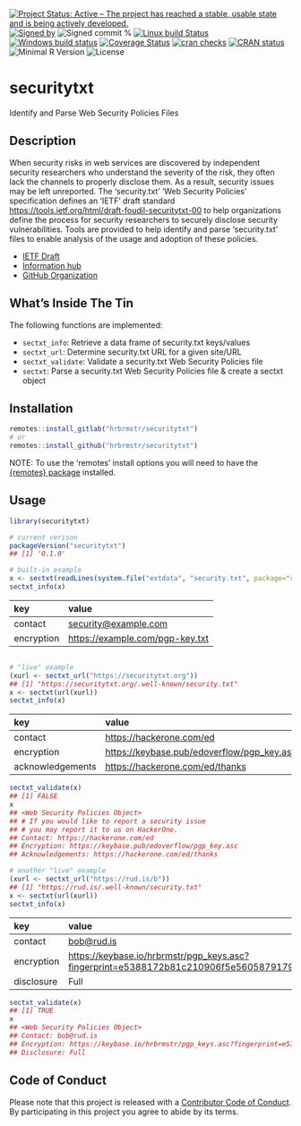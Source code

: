 
[![Project Status: Active – The project has reached a stable, usable
state and is being actively
developed.](https://www.repostatus.org/badges/latest/active.svg)](https://www.repostatus.org/#active)
[![Signed
by](https://img.shields.io/badge/Keybase-Verified-brightgreen.svg)](https://keybase.io/hrbrmstr)
![Signed commit
%](https://img.shields.io/badge/Signed_Commits-16.7%25-lightgrey.svg)
[![Linux build
Status](https://travis-ci.org/hrbrmstr/securitytxt.svg?branch=master)](https://travis-ci.org/hrbrmstr/securitytxt)
[![Windows build
status](https://ci.appveyor.com/api/projects/status/github/hrbrmstr/securitytxt?svg=true)](https://ci.appveyor.com/project/hrbrmstr/securitytxt)
[![Coverage
Status](https://codecov.io/gh/hrbrmstr/securitytxt/branch/master/graph/badge.svg)](https://codecov.io/gh/hrbrmstr/securitytxt)
[![cran
checks](https://cranchecks.info/badges/worst/securitytxt)](https://cranchecks.info/pkgs/securitytxt)
[![CRAN
status](https://www.r-pkg.org/badges/version/securitytxt)](https://www.r-pkg.org/pkg/securitytxt)
![Minimal R
Version](https://img.shields.io/badge/R%3E%3D-3.2.0-blue.svg)
![License](https://img.shields.io/badge/License-MIT-blue.svg)

# securitytxt

Identify and Parse Web Security Policies Files

## Description

When security risks in web services are discovered by independent
security researchers who understand the severity of the risk, they often
lack the channels to properly disclose them. As a result, security
issues may be left unreported. The ‘security.txt’ ‘Web Security
Policies’ specification defines an ‘IETF’ draft standard
<https://tools.ietf.org/html/draft-foudil-securitytxt-00> to help
organizations define the process for security researchers to securely
disclose security vulnerabilities. Tools are provided to help identify
and parse ‘security.txt’ files to enable analysis of the usage and
adoption of these policies.

  - [IETF
    Draft](https://tools.ietf.org/html/draft-foudil-securitytxt-00)
  - [Information hub](https://securitytxt.org/)
  - [GitHub Organization](https://github.com/securitytxt)

## What’s Inside The Tin

The following functions are implemented:

  - `sectxt_info`: Retrieve a data frame of security.txt keys/values
  - `sectxt_url`: Determine security.txt URL for a given site/URL
  - `sectxt_validate`: Validate a security.txt Web Security Policies
    file
  - `sectxt`: Parse a security.txt Web Security Policies file & create a
    sectxt object

## Installation

``` r
remotes::install_gitlab("hrbrmstr/securitytxt")
# or
remotes::install_github("hrbrmstr/securitytxt")
```

NOTE: To use the ‘remotes’ install options you will need to have the
[{remotes} package](https://github.com/r-lib/remotes) installed.

## Usage

``` r
library(securitytxt)

# current verison
packageVersion("securitytxt")
## [1] '0.1.0'

# built-in example
x <- sectxt(readLines(system.file("extdata", "security.txt", package="securitytxt")))
sectxt_info(x)
```

<div class="kable-table">

| key        | value                             |
| :--------- | :-------------------------------- |
| contact    | <security@example.com>            |
| encryption | <https://example.com/pgp-key.txt> |

</div>

``` r

# "live" example
(xurl <- sectxt_url("https://securitytxt.org"))
## [1] "https://securitytxt.org/.well-known/security.txt"
x <- sectxt(url(xurl))
sectxt_info(x)
```

<div class="kable-table">

| key              | value                                        |
| :--------------- | :------------------------------------------- |
| contact          | <https://hackerone.com/ed>                   |
| encryption       | <https://keybase.pub/edoverflow/pgp_key.asc> |
| acknowledgements | <https://hackerone.com/ed/thanks>            |

</div>

``` r
sectxt_validate(x)
## [1] FALSE
x
## <Web Security Policies Object>
## # If you would like to report a security issue
## # you may report it to us on HackerOne.
## Contact: https://hackerone.com/ed
## Encryption: https://keybase.pub/edoverflow/pgp_key.asc
## Acknowledgements: https://hackerone.com/ed/thanks

# another "live" example
(xurl <- sectxt_url("https://rud.is/b"))
## [1] "https://rud.is/.well-known/security.txt"
x <- sectxt(url(xurl))
sectxt_info(x)
```

<div class="kable-table">

| key        | value                                                                                           |
| :--------- | :---------------------------------------------------------------------------------------------- |
| contact    | <bob@rud.is>                                                                                    |
| encryption | <https://keybase.io/hrbrmstr/pgp_keys.asc?fingerprint=e5388172b81c210906f5e5605879179645de9399> |
| disclosure | Full                                                                                            |

</div>

``` r
sectxt_validate(x)
## [1] TRUE
x
## <Web Security Policies Object>
## Contact: bob@rud.is
## Encryption: https://keybase.io/hrbrmstr/pgp_keys.asc?fingerprint=e5388172b81c210906f5e5605879179645de9399
## Disclosure: Full
```

## Code of Conduct

Please note that this project is released with a [Contributor Code of
Conduct](CONDUCT.md). By participating in this project you agree to
abide by its terms.
